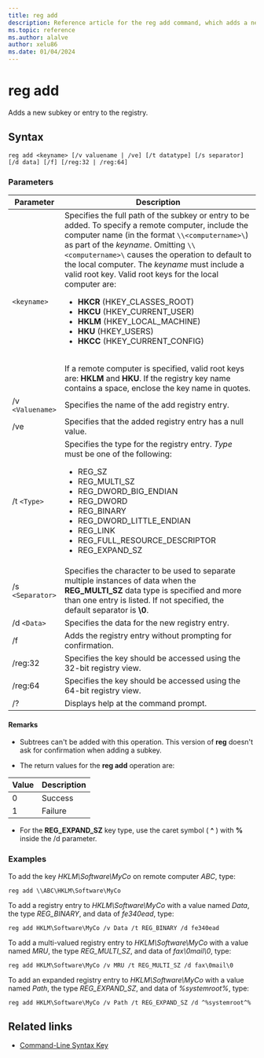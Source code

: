 ```yaml
---
title: reg add
description: Reference article for the reg add command, which adds a new subkey or entry to the registry.
ms.topic: reference
ms.author: alalve
author: xelu86
ms.date: 01/04/2024
---
```


# reg add

Adds a new subkey or entry to the registry.

## Syntax

```
reg add <keyname> [/v valuename | /ve] [/t datatype] [/s separator] [/d data] [/f] [/reg:32 | /reg:64]
```

### Parameters

| Parameter | Description |
|--|--|
| `<keyname>` | Specifies the full path of the subkey or entry to be added. To specify a remote computer, include the computer name (in the format `\\<computername>\`) as part of the *keyname*. Omitting `\\<computername>\` causes the operation to default to the local computer. The *keyname* must include a valid root key. Valid root keys for the local computer are: <br><ul><li>**HKCR** (HKEY_CLASSES_ROOT) <li>**HKCU** (HKEY_CURRENT_USER)<li>**HKLM** (HKEY_LOCAL_MACHINE)  <li> **HKU** (HKEY_USERS) <li>**HKCC** (HKEY_CURRENT_CONFIG) </ul></li><br>If a remote computer is specified, valid root keys are: **HKLM** and **HKU**. If the registry key name contains a space, enclose the key name in quotes. |
| /v `<Valuename>` | Specifies the name of the add registry entry. |
| /ve | Specifies that the added registry entry has a null value. |
| /t `<Type>` | Specifies the type for the registry entry. *Type* must be one of the following:<ul><li>REG_SZ</li><li>REG_MULTI_SZ</li><li>REG_DWORD_BIG_ENDIAN</li><li>REG_DWORD</li><li>REG_BINARY</li><li>REG_DWORD_LITTLE_ENDIAN</li><li>REG_LINK</li><li>REG_FULL_RESOURCE_DESCRIPTOR</li><li>REG_EXPAND_SZ</li></ul> |
| /s `<Separator>` | Specifies the character to be used to separate multiple instances of data when the **REG_MULTI_SZ** data type is specified and more than one entry is listed. If not specified, the default separator is **\0**. |
| /d `<Data>` | Specifies the data for the new registry entry. |
| /f | Adds the registry entry without prompting for confirmation. |
| /reg:32 | Specifies the key should be accessed using the 32-bit registry view. |
| /reg:64 | Specifies the key should be accessed using the 64-bit registry view. |
| /? | Displays help at the command prompt. |

#### Remarks

- Subtrees can't be added with this operation. This version of **reg** doesn't ask for confirmation when adding a subkey.

- The return values for the **reg add** operation are:

| Value | Description |
|--|--|
| 0 | Success |
| 1 | Failure |

- For the **REG_EXPAND_SZ** key type, use the caret symbol ( **^** ) with **%** inside the /d parameter.

### Examples

To add the key *HKLM\Software\MyCo* on remote computer *ABC*, type:

```
reg add \\ABC\HKLM\Software\MyCo
```

To add a registry entry to *HKLM\Software\MyCo* with a value named *Data*, the type *REG_BINARY*, and data of *fe340ead*, type:

```
reg add HKLM\Software\MyCo /v Data /t REG_BINARY /d fe340ead
```

To add a multi-valued registry entry to  *HKLM\Software\MyCo* with a value named *MRU*, the type *REG_MULTI_SZ*, and data of *fax\0mail\0*, type:

```
reg add HKLM\Software\MyCo /v MRU /t REG_MULTI_SZ /d fax\0mail\0
```

To add an expanded registry entry to *HKLM\Software\MyCo* with a value named *Path*, the type *REG_EXPAND_SZ*, and data of *%systemroot%*, type:

```
reg add HKLM\Software\MyCo /v Path /t REG_EXPAND_SZ /d ^%systemroot^%
```

## Related links

- [Command-Line Syntax Key](command-line-syntax-key.md)
